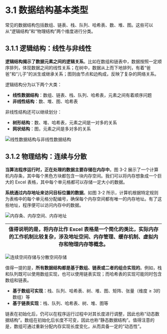 # 3.1 数据结构基本类型

常见的数据结构包括数组、链表、栈、队列、哈希表、数、堆、图。这些可以从“逻辑结构”和“物理结构”两个维度进行分类。

## 3.1.1 逻辑结构：线性与非线性

**逻辑结构揭示了数据元素之间的逻辑关系**。比如在数组和链表中，数据按照一定顺序排列，体现数据之间的线性关系；在树中，数据从上而下地排列，有着“爸爸”和“儿子”的派生或继承关系；图则由节点和边构成，反映了复杂的网络关系。

逻辑结构分为以下两个大类：

- **线性数据结构**：数组、链表、栈、队列、哈希表，元素之间有着顺序问题
- **非线性结构**：数、堆、图、哈希表

非线性结构还可以继续划分：

- **树形结构**：数、堆、哈希表，元素之间是一对多的关系
- **网状结构**：图，元素之间是多对多的关系

![线性数据结构与非线性数据结构](https://cdn.jsdelivr.net/gh/ctyhail/image_bed@master/image/classification_logic_structure.png)

## 3.1.2 物理结构：连续与分散

**当算法程序运行时，正在处理的数据主要存储在内存中**。图 3-2 展示了一个计算机内存条，其中每个黑色方块都包含一块内存空间。我们可以将内存想象成一个巨大的 Excel 表格，其中每个单元格都可以存储一定大小的数据。

**系统通过内存地址来访问目标位置的数据**。如图 3-2 所示，计算机根据特定规则为表格中的每个单元格分配编号，确保每个内存空间都有唯一的内存地址。有了这些地址，程序便可以访问内存中的数据。

![内存条、内存空间、内存地址](https://cdn.jsdelivr.net/gh/ctyhail/image_bed@master/image/computer_memory_location.png)

| 值得说明的是，将内存比作 Excel 表格是一个简化的类比，实际内存的工作机制比较复杂，涉及地址空间、内存管理、缓存机制、虚拟内存和物理内存等概念。 |
| ------------------------------------------------------------ |

![连续空间存储与分散空间存储](https://cdn.jsdelivr.net/gh/ctyhail/image_bed@master/image/classification_phisical_structure.png)

值得一提的是，**所有数据结构都是基于数组、链表或二者的组合实现的**。例如，栈和队列既可以使用数组实现，也可以使用链表实现；而哈希表的实现可能同时包含数组和链表。

- **基于数组可实现**：栈、队列、哈希表、树、堆、图、矩阵、张量（维度$\geq3$的数组）等
- **基于链表实现**：栈、队列、哈希表、树、堆、图等

链表在初始化后，仍可以在程序运行过程中对其长度进行调整，因此也称“动态数据结构”。数组在初始化后长度不可变，因此也称“静态数据结构”。值得注意的是，数组可通过重新分配内存实现长度变化，从而具备一定的“动态性”。